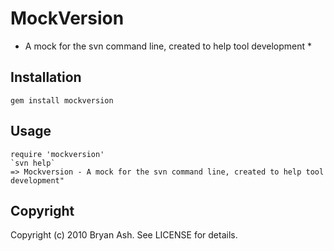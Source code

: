 # MockVersion
* A mock for the svn command line, created to help tool development *

## Installation
    gem install mockversion

## Usage
    require 'mockversion'
    `svn help`
    => Mockversion - A mock for the svn command line, created to help tool development"

## Copyright
Copyright (c) 2010 Bryan Ash.  See LICENSE for details.
